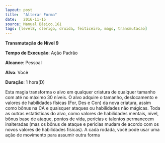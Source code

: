 ```yaml
---
layout: post
title:  "Alterar Forma"
date:   2016-11-15
source: Manual Básico.161
tags: [level8, clerigo, druida, feiticeiro, mago, transmutacao]
---
```


**Transmutação de Nível 9**

**Tempo de Execução**: Ação Padrão

**Alcance**: Pessoal

**Alvo**: Você

**Duração**: 1 hora(D)


Esta magia transforma o alvo em qualquer criatura de qualquer tamanho com até no máximo 30 níveis. O alvo adquire o tamanho, deslocamento e valores de habilidades físicas (For, Des e Con) da nova criatura, assim como bônus na CA e quaisquer ataques ou habilidades não mágicas. Toda as outras estatísticas do alvo, como valores de habilidades mentais, nível, bônus base de ataque, pontos de vida, perícias e talentos permanecem inalteradas (mas os bônus de ataque e perícias mudam de acordo com os  novos valores de habilidades físicas).
A cada rodada, você pode usar uma ação de movimento para assumir outra forma